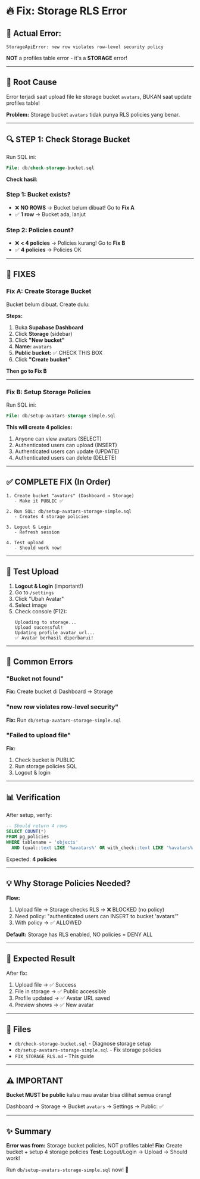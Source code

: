 # 🔥 Fix: Storage RLS Error

## 🐛 Actual Error:
```
StorageApiError: new row violates row-level security policy
```

**NOT** a profiles table error - it's a **STORAGE** error!

---

## 🎯 Root Cause

Error terjadi saat upload file ke storage bucket `avatars`, BUKAN saat update profiles table!

**Problem:** Storage bucket `avatars` tidak punya RLS policies yang benar.

---

## 🔍 STEP 1: Check Storage Bucket

Run SQL ini:
```sql
File: db/check-storage-bucket.sql
```

**Check hasil:**

### Step 1: Bucket exists?
- ❌ **NO ROWS** → Bucket belum dibuat! Go to **Fix A**
- ✅ **1 row** → Bucket ada, lanjut

### Step 2: Policies count?
- ❌ **< 4 policies** → Policies kurang! Go to **Fix B**
- ✅ **4 policies** → Policies OK

---

## 🔧 FIXES

### Fix A: Create Storage Bucket

Bucket belum dibuat. Create dulu:

**Steps:**
1. Buka **Supabase Dashboard**
2. Click **Storage** (sidebar)
3. Click **"New bucket"**
4. **Name:** `avatars`
5. **Public bucket:** ✅ CHECK THIS BOX
6. Click **"Create bucket"**

**Then go to Fix B**

---

### Fix B: Setup Storage Policies

Run SQL ini:
```sql
File: db/setup-avatars-storage-simple.sql
```

**This will create 4 policies:**
1. Anyone can view avatars (SELECT)
2. Authenticated users can upload (INSERT)
3. Authenticated users can update (UPDATE)
4. Authenticated users can delete (DELETE)

---

## ✅ COMPLETE FIX (In Order)

```
1. Create bucket "avatars" (Dashboard → Storage)
   - Make it PUBLIC ✅
   
2. Run SQL: db/setup-avatars-storage-simple.sql
   - Creates 4 storage policies
   
3. Logout & Login
   - Refresh session
   
4. Test upload
   - Should work now!
```

---

## 🧪 Test Upload

1. **Logout & Login** (important!)
2. Go to `/settings`
3. Click "Ubah Avatar"
4. Select image
5. Check console (F12):
   ```
   Uploading to storage...
   Upload successful!
   Updating profile avatar_url...
   ✅ Avatar berhasil diperbarui!
   ```

---

## 🐛 Common Errors

### "Bucket not found"
**Fix:** Create bucket di Dashboard → Storage

### "new row violates row-level security"
**Fix:** Run `db/setup-avatars-storage-simple.sql`

### "Failed to upload file"
**Fix:** 
1. Check bucket is PUBLIC
2. Run storage policies SQL
3. Logout & login

---

## 📊 Verification

After setup, verify:

```sql
-- Should return 4 rows
SELECT COUNT(*) 
FROM pg_policies 
WHERE tablename = 'objects' 
  AND (qual::text LIKE '%avatars%' OR with_check::text LIKE '%avatars%');
```

Expected: **4 policies**

---

## 💡 Why Storage Policies Needed?

**Flow:**
1. Upload file → Storage checks RLS → ❌ BLOCKED (no policy)
2. Need policy: "authenticated users can INSERT to bucket 'avatars'"
3. With policy → ✅ ALLOWED

**Default:** Storage has RLS enabled, NO policies = DENY ALL

---

## 🎯 Expected Result

After fix:
1. Upload file → ✅ Success
2. File in storage → ✅ Public accessible
3. Profile updated → ✅ Avatar URL saved
4. Preview shows → ✅ New avatar

---

## 📁 Files

- `db/check-storage-bucket.sql` - Diagnose storage setup
- `db/setup-avatars-storage-simple.sql` - Fix storage policies
- `FIX_STORAGE_RLS.md` - This guide

---

## ⚠️ IMPORTANT

**Bucket MUST be public** kalau mau avatar bisa dilihat semua orang!

Dashboard → Storage → Bucket `avatars` → Settings → Public: ✅

---

## ✨ Summary

**Error was from:** Storage bucket policies, NOT profiles table!
**Fix:** Create bucket + setup 4 storage policies
**Test:** Logout/Login → Upload → Should work!

Run `db/setup-avatars-storage-simple.sql` now! 🚀

